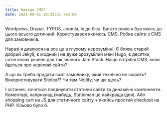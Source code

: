 ```yaml
---
title: Навіщо CMS?
date: 2021-09-01 18:33:21 +03:00
---
```


Wordpress, Drupal, TYPO3, Joomla, їх до біса. Багато років я був якось до цього всього дотичний. Користувався якимось CMS. Робив сайти з CMS для замовників.

Наразі я дивлюся на все це в глухому нерозумінні. Є бляха старий добрий Jekyll, є модний і не дуже зрозумілий мені Hugo, є десятки, сотні інших рішень для так званого Jam Stack. Нащо потрібні CMS, коли йдеться про невеликі сайти?

А що як треба продати сайт замовнику, який технічно не шарить? Використовувати Siteleaf? Чи там Netlify, чи ще щось?

І останнє: хочеться поєднувати статичні сайти та динамічні компоненти. Коментарі, наприклад (мабудь, Staticman це найкраща ідея). Або shopping cart на JS для статичного сайту + якийсь простий checkout на PHP. Кльово було б.
